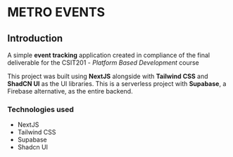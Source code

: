 # METRO EVENTS

## Introduction

A simple **event tracking** application created in compliance of the final deliverable for the CSIT201 - _Platform Based Development_ course

This project was built using **NextJS** alongside with **Tailwind CSS** and **ShadCN UI** as the UI libraries. This is a serverless project with **Supabase**, a Firebase alternative, as the entire backend.

### Technologies used

- NextJS
- Tailwind CSS
- Supabase
- Shadcn UI
